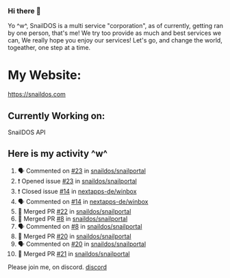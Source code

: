 ### Hi there 👋
Yo ^w^,
SnailDOS is a multi service "corporation", as of currently, getting ran by one person, that's me!
We try too provide as much and best services we can, We really hope you enjoy our services!
Let's go, and change the world, togeather, one step at a time.
# My Website:
https://snaildos.com
## Currently Working on:
SnailDOS API
## Here is my activity ^w^
<!--START_SECTION:activity-->
1. 🗣 Commented on [#23](https://github.com/snaildos/snailportal/issues/23) in [snaildos/snailportal](https://github.com/snaildos/snailportal)
2. ❗️ Opened issue [#23](https://github.com/snaildos/snailportal/issues/23) in [snaildos/snailportal](https://github.com/snaildos/snailportal)
3. ❗️ Closed issue [#14](https://github.com/nextapps-de/winbox/issues/14) in [nextapps-de/winbox](https://github.com/nextapps-de/winbox)
4. 🗣 Commented on [#14](https://github.com/nextapps-de/winbox/issues/14) in [nextapps-de/winbox](https://github.com/nextapps-de/winbox)
5. 🎉 Merged PR [#22](https://github.com/snaildos/snailportal/pull/22) in [snaildos/snailportal](https://github.com/snaildos/snailportal)
6. 🎉 Merged PR [#8](https://github.com/snaildos/snailportal/pull/8) in [snaildos/snailportal](https://github.com/snaildos/snailportal)
7. 🗣 Commented on [#8](https://github.com/snaildos/snailportal/issues/8) in [snaildos/snailportal](https://github.com/snaildos/snailportal)
8. 🎉 Merged PR [#20](https://github.com/snaildos/snailportal/pull/20) in [snaildos/snailportal](https://github.com/snaildos/snailportal)
9. 🗣 Commented on [#20](https://github.com/snaildos/snailportal/issues/20) in [snaildos/snailportal](https://github.com/snaildos/snailportal)
10. 🎉 Merged PR [#21](https://github.com/snaildos/snailportal/pull/21) in [snaildos/snailportal](https://github.com/snaildos/snailportal)
<!--END_SECTION:activity-->
Please join me, on discord.
[discord](https://invite.gg/snaildos)
